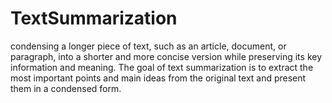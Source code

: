 # TextSummarization
condensing a longer piece of text, such as an article, document, or paragraph, into a shorter and more concise version while preserving its key information and meaning. The goal of text summarization is to extract the most important points and main ideas from the original text and present them in a condensed form.
